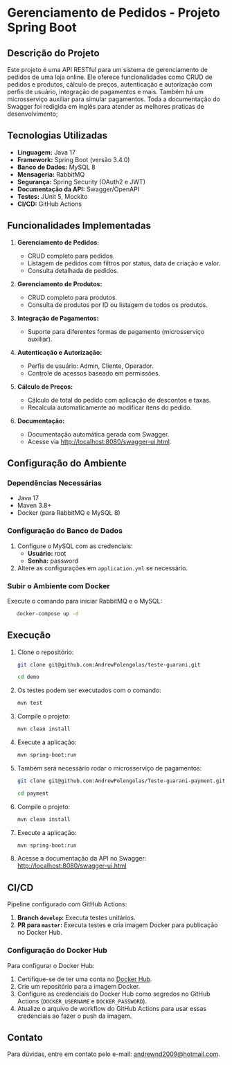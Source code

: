 
# Gerenciamento de Pedidos - Projeto Spring Boot

## Descrição do Projeto

Este projeto é uma API RESTful para um sistema de gerenciamento de pedidos de uma loja online. Ele oferece funcionalidades como CRUD de pedidos e produtos, cálculo de preços, autenticação e autorização com perfis de usuário, integração de pagamentos e mais. Também há um microsserviço auxiliar para simular pagamentos. Toda a documentação do Swagger foi redigida em inglês para atender as melhores praticas de desenvolvimento;

## Tecnologias Utilizadas

- **Linguagem:** Java 17
- **Framework:** Spring Boot (versão 3.4.0)
- **Banco de Dados:** MySQL 8
- **Mensageria:** RabbitMQ
- **Segurança:** Spring Security (OAuth2 e JWT)
- **Documentação da API:** Swagger/OpenAPI
- **Testes:** JUnit 5, Mockito
- **CI/CD:** GitHub Actions

## Funcionalidades Implementadas

1. **Gerenciamento de Pedidos:**
   - CRUD completo para pedidos.
   - Listagem de pedidos com filtros por status, data de criação e valor.
   - Consulta detalhada de pedidos.

2. **Gerenciamento de Produtos:**
   - CRUD completo para produtos.
   - Consulta de produtos por ID ou listagem de todos os produtos.

3. **Integração de Pagamentos:**
   - Suporte para diferentes formas de pagamento (microsserviço auxiliar).

4. **Autenticação e Autorização:**
   - Perfis de usuário: Admin, Cliente, Operador.
   - Controle de acessos baseado em permissões.

5. **Cálculo de Preços:**
   - Cálculo de total do pedido com aplicação de descontos e taxas.
   - Recalcula automaticamente ao modificar itens do pedido.

6. **Documentação:**
   - Documentação automática gerada com Swagger.
   - Acesse via [http://localhost:8080/swagger-ui.html](http://localhost:8080/swagger-ui.html).

## Configuração do Ambiente

### Dependências Necessárias

- Java 17
- Maven 3.8+
- Docker (para RabbitMQ e MySQL 8)

### Configuração do Banco de Dados

1. Configure o MySQL com as credenciais:
   - **Usuário:** root
   - **Senha:** password
2. Altere as configurações em `application.yml` se necessário.

### Subir o Ambiente com Docker

Execute o comando para iniciar RabbitMQ e o MySQL:

   ```bash
      docker-compose up -d
   ```

## Execução

1. Clone o repositório:
   ```bash
   git clone git@github.com:AndrewPolengolas/teste-guarani.git
   
   cd demo
   ```
2. Os testes podem ser executados com o comando:

   ```bash
   mvn test
   ```
3. Compile o projeto:
   ```bash
   mvn clean install
   ```
4. Execute a aplicação:
   ```bash
   mvn spring-boot:run
   ```
5. Também será necessário rodar o microsserviço de pagamentos:
   ```bash
   git clone git@github.com:AndrewPolengolas/Teste-guarani-payment.git
   
   cd payment
   ```
6. Compile o projeto:
   ```bash
   mvn clean install
   ```
7. Execute a aplicação:
   ```bash
   mvn spring-boot:run
   ```
8. Acesse a documentação da API no Swagger:
   [http://localhost:8080/swagger-ui.html](http://localhost:8080/swagger-ui.html)

## CI/CD

Pipeline configurado com GitHub Actions:

1. **Branch `develop`:** Executa testes unitários.
2. **PR para `master`:** Executa testes e cria imagem Docker para publicação no Docker Hub.

### Configuração do Docker Hub

Para configurar o Docker Hub:

1. Certifique-se de ter uma conta no [Docker Hub](https://hub.docker.com/).
2. Crie um repositório para a imagem Docker.
3. Configure as credenciais do Docker Hub como segredos no GitHub Actions (`DOCKER_USERNAME` e `DOCKER_PASSWORD`).
4. Atualize o arquivo de workflow do GitHub Actions para usar essas credenciais ao fazer o push da imagem.

## Contato

Para dúvidas, entre em contato pelo e-mail: [andrewnd2009@hotmail.com](mailto:andrewnd2009@hotmail.com).
